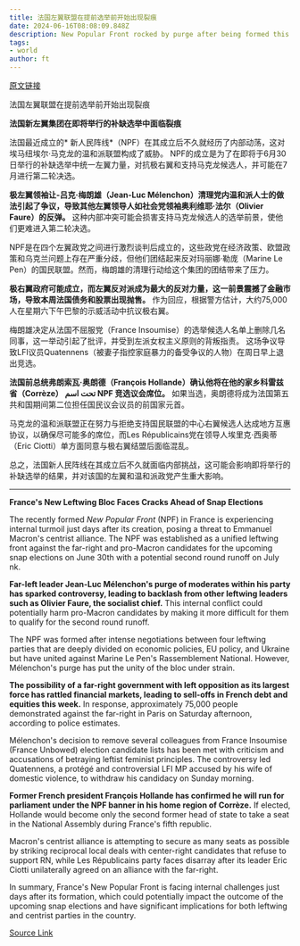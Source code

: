 ```yaml
---
title: 法国左翼联盟在提前选举前开始出现裂痕
date: 2024-06-16T08:08:09.848Z
description: New Popular Front rocked by purge after being formed this week in threat to Emmanuel Macron
tags: 
- world
author: ft
---
```


[原文链接](https://ft.com/content/3afda33f-54ef-48dd-852a-21b8320df762)

法国左翼联盟在提前选举前开始出现裂痕

**法国新左翼集团在即将举行的补缺选举中面临裂痕**

法国最近成立的* 新人民阵线*（NPF）在其成立后不久就经历了内部动荡，这对埃马纽埃尔·马克龙的温和派联盟构成了威胁。 NPF的成立是为了在即将于6月30日举行的补缺选举中统一左翼力量，对抗极右翼和支持马克龙候选人，并可能在7月进行第二轮决选。

**极左翼领袖让-吕克·梅朗雄（Jean-Luc Mélenchon）清理党内温和派人士的做法引起了争议，导致其他左翼领导人如社会党领袖奥利维耶·法尔（Olivier Faure）的反弹。** 这种内部冲突可能会损害支持马克龙候选人的选举前景，使他们更难进入第二轮决选。

NPF是在四个左翼政党之间进行激烈谈判后成立的，这些政党在经济政策、欧盟政策和乌克兰问题上存在严重分歧，但他们团结起来反对玛丽娜·勒庞（Marine Le Pen）的国民联盟。然而，梅朗雄的清理行动给这个集团的团结带来了压力。

**极右翼政府可能成立，而左翼反对派成为最大的反对力量，这一前景震撼了金融市场，导致本周法国债务和股票出现抛售。** 作为回应，根据警方估计，大约75,000人在星期六下午巴黎的示威活动中抗议极右翼。

梅朗雄决定从法国不屈服党（France Insoumise）的选举候选人名单上删除几名同事，这一举动引起了批评，并受到左派女权主义原则的背叛指责。 这场争议导致LFI议员Quatennens（被妻子指控家庭暴力的备受争议的人物）在周日早上退出竞选。

**法国前总统弗朗索瓦·奥朗德（François Hollande）确认他将在他的家乡科雷兹省（Corrèze） تحت اسم NPF 竞选议会席位。** 如果当选，奥朗德将成为法国第五共和国期间第二位担任国民议会议员的前国家元首。

马克龙的温和派联盟正在努力与拒绝支持国民联盟的中心右翼候选人达成地方互惠协议，以确保尽可能多的席位，而Les Républicains党在领导人埃里克·西奥蒂（Eric Ciotti）单方面同意与极右翼结盟后面临混乱。

总之，法国新人民阵线在其成立后不久就面临内部挑战，这可能会影响即将举行的补缺选举的结果，并对该国的左翼和温和派政党产生重大影响。

---

 **France's New Leftwing Bloc Faces Cracks Ahead of Snap Elections**

The recently formed *New Popular Front* (NPF) in France is experiencing internal turmoil just days after its creation, posing a threat to Emmanuel Macron's centrist alliance. The NPF was established as a unified leftwing front against the far-right and pro-Macron candidates for the upcoming snap elections on June 30th with a potential second round runoff on July nk.

**Far-left leader Jean-Luc Mélenchon's purge of moderates within his party has sparked controversy, leading to backlash from other leftwing leaders such as Olivier Faure, the socialist chief.** This internal conflict could potentially harm pro-Macron candidates by making it more difficult for them to qualify for the second round runoff.

The NPF was formed after intense negotiations between four leftwing parties that are deeply divided on economic policies, EU policy, and Ukraine but have united against Marine Le Pen's Rassemblement National. However, Mélenchon's purge has put the unity of the bloc under strain.

**The possibility of a far-right government with left opposition as its largest force has rattled financial markets, leading to sell-offs in French debt and equities this week.** In response, approximately 75,000 people demonstrated against the far-right in Paris on Saturday afternoon, according to police estimates.

Mélenchon's decision to remove several colleagues from France Insoumise (France Unbowed) election candidate lists has been met with criticism and accusations of betraying leftist feminist principles. The controversy led Quatennens, a protégé and controversial LFI MP accused by his wife of domestic violence, to withdraw his candidacy on Sunday morning.

**Former French president François Hollande has confirmed he will run for parliament under the NPF banner in his home region of Corrèze.** If elected, Hollande would become only the second former head of state to take a seat in the National Assembly during France's fifth republic.

Macron's centrist alliance is attempting to secure as many seats as possible by striking reciprocal local deals with center-right candidates that refuse to support RN, while Les Républicains party faces disarray after its leader Eric Ciotti unilaterally agreed on an alliance with the far-right.

In summary, France's New Popular Front is facing internal challenges just days after its formation, which could potentially impact the outcome of the upcoming snap elections and have significant implications for both leftwing and centrist parties in the country.

[Source Link](https://ft.com/content/3afda33f-54ef-48dd-852a-21b8320df762)

